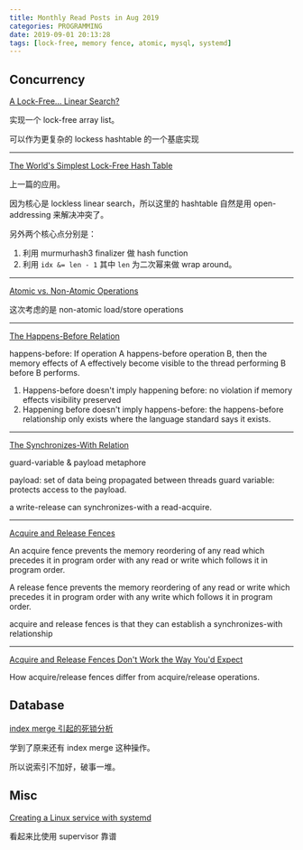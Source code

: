 ```yaml
---
title: Monthly Read Posts in Aug 2019
categories: PROGRAMMING
date: 2019-09-01 20:13:28
tags: [lock-free, memory fence, atomic, mysql, systemd]
---
```

## Concurrency

[A Lock-Free... Linear Search?](https://preshing.com/20130529/a-lock-free-linear-search/)

实现一个 lock-free array list。

可以作为更复杂的 lockess hashtable 的一个基底实现

---

[The World's Simplest Lock-Free Hash Table](https://preshing.com/20130605/the-worlds-simplest-lock-free-hash-table/)

上一篇的应用。

因为核心是 lockless linear search，所以这里的 hashtable 自然是用 open-addressing 来解决冲突了。

另外两个核心点分别是：
1. 利用 murmurhash3 finalizer 做 hash function
2. 利用 `idx &= len - 1` 其中 `len` 为二次幂来做 wrap around。

---

[Atomic vs. Non-Atomic Operations](https://preshing.com/20130618/atomic-vs-non-atomic-operations/)

这次考虑的是 non-atomic load/store operations

---

[The Happens-Before Relation](https://preshing.com/20130702/the-happens-before-relation/)

happens-before: If operation A happens-before operation B, then the memory effects of A effectively become visible to the thread performing B before B performs.

1. Happens-before doesn't imply happening before: no violation if memory effects visibility preserved
2. Happening before doesn't imply happens-before: the happens-before relationship only exists where the language standard says it exists.

---

[The Synchronizes-With Relation](https://preshing.com/20130823/the-synchronizes-with-relation/)

guard-variable & payload metaphore

payload: set of data being propagated between threads
guard variable: protects access to the payload.

a write-release can synchronizes-with a read-acquire.

---

[Acquire and Release Fences](https://preshing.com/20130922/acquire-and-release-fences/)

An acquire fence prevents the memory reordering of any read which precedes it in program order with any read or write which follows it in program order.

A release fence prevents the memory reordering of any read or write which precedes it in program order with any write which follows it in program order.

acquire and release fences is that they can establish a synchronizes-with relationship

---

[Acquire and Release Fences Don't Work the Way You'd Expect](https://preshing.com/20131125/acquire-and-release-fences-dont-work-the-way-youd-expect/)

How acquire/release fences differ from acquire/release operations.

## Database

[index merge 引起的死锁分析](http://seanlook.com/2017/03/11/mysql-index_merge-deadlock/)

学到了原来还有 index merge 这种操作。

所以说索引不加好，破事一堆。

## Misc

[Creating a Linux service with systemd](https://medium.com/@benmorel/creating-a-linux-service-with-systemd-611b5c8b91d6)

看起来比使用 supervisor 靠谱
